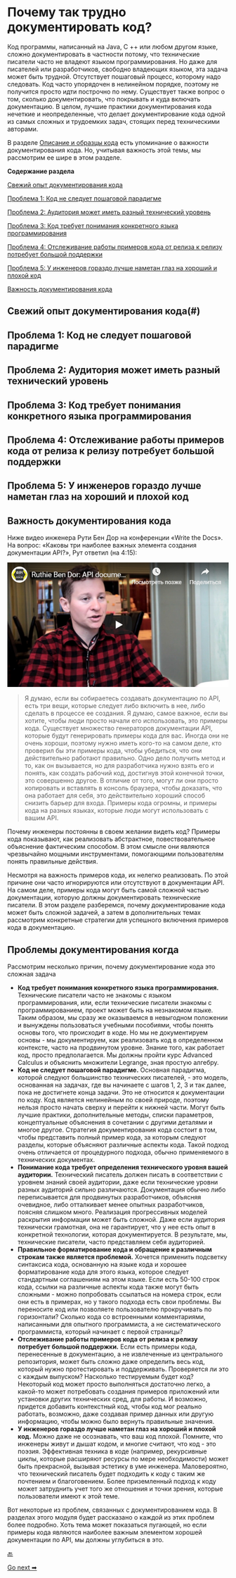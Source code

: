 # Почему так трудно документировать код?



Код программы, написанный на Java, C ++ или любом другом языке, сложно документировать в частности потому, что технические писатели часто не владеют языком программирования. Но даже для писателей или разработчиков, свободно владеющих языком, эта задача может быть трудной. Отсутствует пошаговый процесс, которому надо следовать. Код часто упорядочен в нелинейном порядке, поэтому не получится просто идти построчно по нему. Существует также вопрос о том, сколько документировать, что покрывать и куда включать документацию. В целом, лучшие практики документирования кода нечеткие и неопределенные, что делает документирование кода одной из самых сложных и трудоемких задач, стоящих перед техническими авторами.

В разделе [Описание и образцы кода](conceptual-topics/code-samples.md) есть упоминание о важности документирования кода. Но, учитывая важность этой темы, мы рассмотрим ее шире в этом разделе.

**Содержание раздела**


[Свежий опыт документирования кода](#recent-experience)

[Проблема 1: Код не следует пошаговой парадигме](#paradigm)

[Проблема 2: Аудитория может иметь разный технический уровень](#variance)

[Проблема 3: Код требует понимания конкретного языка программирования](#specific-language)

[Проблема 4: Отслеживание работы примеров кода от релиза к релизу потребует большой поддержки](#maintenance)

[Проблема 5: У инженеров гораздо лучше наметан глаз на хороший и плохой код](#good-bad)

[Важность документирования кода](#importance)

<a name="recent-experience"></a>
## Свежий опыт документирования кода(#)

<a name="paradigm"></a>
## Проблема 1: Код не следует пошаговой парадигме

<a name="variance"></a>
## Проблема 2: Аудитория может иметь разный технический уровень

<a name="specific-language"></a>
## Проблема 3: Код требует понимания конкретного языка программирования

<a name="maintenance"></a>
## Проблема 4: Отслеживание работы примеров кода от релиза к релизу потребует большой поддержки

<a name="good-bad"></a>
## Проблема 5: У инженеров гораздо лучше наметан глаз на хороший и плохой код

<a name="importance"></a>
## Важность документирования кода


Ниже видео инженера Рути Бен Дор на конференции «Write the Docs». На вопрос: «Каковы три наиболее важных элемента создания документации API?», Рут ответил (на 4:15):

[![video](img/1.jpg)](https://youtu.be/oItYMZHJv3g)

> Я думаю, если вы собираетесь создавать документацию по API, есть три вещи, которые следует либо включить в нее, либо сделать в процессе ее создания. Я думаю, самое важное, если вы хотите, чтобы люди просто начали его использовать, это примеры кода. Существует множество генераторов документации API, которые будут генерировать примеры кода для вас. Иногда они не очень хороши, поэтому нужно иметь кого-то на самом деле, кто проверил бы эти примеры кода, чтобы убедиться, что они действительно работают правильно. Одно дело получить метод и то, как он вызывается, но для разработчика нужно взять его и понять, как создать рабочий код, достигнув этой конечной точки, это совершенно другое. В отличие от того, могут ли они просто копировать и вставлять в консоль браузера, чтобы доказать, что она работает для себя, это действительно хороший способ снизить барьер для входа. Примеры кода огромны, и примеры кода на разных языках, которые люди могут использовать с вашим API.

Почему инженеры постоянны в своем желании видеть код? Примеры кода показывают, как реализовать абстрактное, повествовательное объяснение фактическим способом. В этом смысле они являются чрезвычайно мощными инструментами, помогающими пользователям понять правильные действия.

Несмотря на важность примеров кода, их нелегко реализовать. По этой причине они часто игнорируются или отсутствуют в документации API. На самом деле, примеры кода могут быть самой сложной частью документации, которую должны документировать технические писатели. В этом разделе разберемся, почему документирование кода может быть сложной задачей, а затем в дополнительных темах рассмотрим конкретные стратегии для успешного включения примеров кода в документацию.


## Проблемы документирования когда

Рассмотрим несколько причин, почему документирование кода это сложная задача

- **Код требует понимания конкретного языка программирования.** Технические писатели часто не знакомы с языком программирования, или, если технические писатели знакомы с программированием, проект может быть на незнакомом языке. Таким образом, мы сразу же оказываемся в невыгодном положении и вынуждены пользоваться учебными пособиями, чтобы понять основы того, что происходит в коде. Но мы не документируем основы - мы документируем, как реализовать код в определенном контексте, часто на продвинутом уровне. Знание того, как работает код, просто предполагается. Мы должны пройти курс Advanced Calculus и объяснить множители Legrange, зная простую алгебру.
- **Код не следует пошаговой парадигме.** Основная парадигма, которой следуют большинство технических писателей, - это модель, основанная на задачах, где вы начинаете с шагов 1, 2, 3 и так далее, пока не достигнете конца задачи. Это не относится к документации по коду. Код является нелинейным по своей природе, поэтому нельзя просто начать сверху и перейти к нижней части. Могут быть лучшие практики, дополнительные методы, списки параметров, концептуальные объяснения в сочетании с другими деталями и многое другое. Стратегия документирования кода состоит в том, чтобы представить полный пример кода, за которым следуют разделы, которые объясняют различные аспекты кода. Такой подход очень отличается от процедурного подхода, обычно применяемого в технических документах.
- **Понимание кода требует определения технического уровня вашей аудитории.** Технический писатель  должен писать в соответствии с уровнем знаний своей аудитории, даже если технические уровни разных аудиторий сильно различаются. Документация обычно либо переписывается для продвинутых разработчиков, объясняя очевидное, либо отталкивает менее опытных разработчиков, поясняя слишком много. Реализация прогрессивных моделей раскрытия информации может быть сложной. Даже если аудитория технически грамотная, она не гарантирует, что у нее есть опыт в конкретной технологии, которая документируется. В результате, мы, технические писатели, часто представляем себя аудиторией.
- **Правильное форматирование кода и обращение к различным строкам также является проблемой.** Хочется применить подсветку синтаксиса кода, основанную на языке кода и хорошее форматирование кода для этого языка, которое следует стандартным соглашениям на этом языке. Если есть 50-100 строк кода, ссылки на различные аспекты кода также могут быть сложными - можно попробовать ссылаться на номера строк, если они есть в примерах, но у такого подхода есть свои проблемы. Вы переносите код или позволяете пользователю прокручивать по горизонтали? Сколько кода со встроенными комментариями, написанными для опытного программиста, а не систематического программиста, который начинает с первой страницы?
- **Отслеживание работы примеров кода от релиза к релизу потребует большой поддержки.** Если есть примеры кода, перенесенные в документацию, а не извлеченные из центрального репозитория, может быть сложно даже определить весь код, который нужно протестировать и поддерживать. Проверяется ли это с каждым выпуском? Насколько тестируемым будет код? Некоторый код может просто выполняться достаточно легко, а какой-то может потребовать создания примеров приложений или установки других технических сред, для работы. И возможно, придется добавить контекстный код, чтобы код мог реально работать, возможно, даже создавая пример данных или другую информацию, чтобы можно было вернуть правильные значения.
- **У инженеров гораздо лучше наметан глаз на хороший и плохой код.** Можно даже не осознавать, что ваш код плохой. Помните, что инженеры живут и дышат кодом, и многие считают, что код - это поэзия. Эффективная техника в коде (например, рекурсивные циклы, которые расширяют ресурсы по мере необходимости) может быть прекрасной, вызывая эстетику в уме инженера. Маловероятно, что технический писатель будет подходить к коду с таким же почтением и благоговением. Более приземленный подход к коду может затруднить учет того же отношения и точки зрения, которые пользователи имеют к этой теме.

Вот некоторые из проблем, связанных с документированием кода. В разделах этого модуля будет рассказано о каждой из этих проблем более подробно. Хоть тема может показаться пугающей, но если примеры кода являются наиболее важным элементом хорошей документации по API, мы должны углубиться в это.




[🔙](README.md)

[Go next ➡](doc-research.md)
